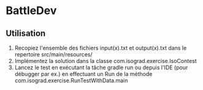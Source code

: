 # BattleDev

## Utilisation

1. Recopiez l'ensemble des fichiers input(x).txt et output(x).txt dans le repertoire src/main/resources/
2. Implémentez la solution dans la classe com.isograd.exercise.IsoContest
3. Lancez le test en exécutant la tâche gradle run ou  depuis l'IDE (pour débugger par ex.) en effectuant un Run de la méthode com.isograd.exercise.RunTestWithData.main